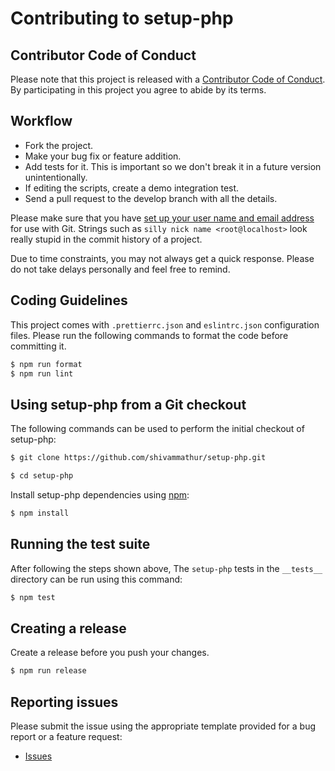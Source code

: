 # Contributing to setup-php

## Contributor Code of Conduct

Please note that this project is released with a [Contributor Code of Conduct](CODE_OF_CONDUCT.md). By participating in this project you agree to abide by its terms.

## Workflow

* Fork the project.
* Make your bug fix or feature addition.
* Add tests for it. This is important so we don't break it in a future version unintentionally.
* If editing the scripts, create a demo integration test.
* Send a pull request to the develop branch with all the details.

Please make sure that you have [set up your user name and email address](https://git-scm.com/book/en/v2/Getting-Started-First-Time-Git-Setup) for use with Git. Strings such as `silly nick name <root@localhost>` look really stupid in the commit history of a project.

Due to time constraints, you may not always get a quick response. Please do not take delays personally and feel free to remind.

## Coding Guidelines

This project comes with `.prettierrc.json` and `eslintrc.json` configuration files. Please run the following commands to format the code before committing it.

```bash
$ npm run format
$ npm run lint
```

## Using setup-php from a Git checkout

The following commands can be used to perform the initial checkout of setup-php:

```bash
$ git clone https://github.com/shivammathur/setup-php.git

$ cd setup-php
```

Install setup-php dependencies using [npm](https://www.npmjs.com/):

```bash
$ npm install
```

## Running the test suite

After following the steps shown above, The `setup-php` tests in the `__tests__` directory can be run using this command:

```bash
$ npm test
```

## Creating a release

Create a release before you push your changes.

```bash
$ npm run release
```

## Reporting issues

Please submit the issue using the appropriate template provided for a bug report or a feature request:

* [Issues](https://github.com/shivammathur/setup-php/issues)

